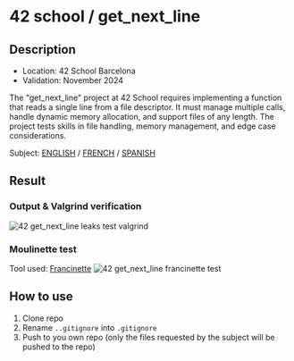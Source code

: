 # 42 school / get_next_line

## Description
- Location: 42 School Barcelona
- Validation: November 2024

The "get_next_line" project at 42 School requires implementing a function that reads a single line from a file descriptor. It must manage multiple calls, handle dynamic memory allocation, and support files of any length. The project tests skills in file handling, memory management, and edge case considerations.

Subject: [ENGLISH](./docs/en.subject.pdf) / [FRENCH](./docs/fr.subject.pdf) / [SPANISH](./docs/es.subject.pdf)

## Result

### Output & Valgrind verification
![42 get_next_line leaks test valgrind](https://github.com/user-attachments/assets/14b485f8-3ca3-43a6-ad43-e9ecd4bf902c)

### Moulinette test
Tool used: [Francinette](https://github.com/xicodomingues/francinette)
![42 get_next_line francinette test](https://github.com/user-attachments/assets/a0819972-1505-47db-9c18-b3bffbd2aa1d)

## How to use

1. Clone repo
2. Rename `..gitignore` into `.gitignore`
3. Push to you own repo (only the files requested by the subject will be pushed to the repo)
